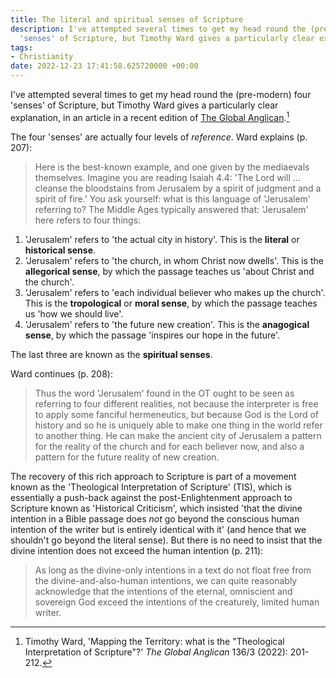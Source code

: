 ```yaml
---
title: The literal and spiritual senses of Scripture
description: I've attempted several times to get my head round the (pre-modern) four
  'senses' of Scripture, but Timothy Ward gives a particularly clear explanation.
tags:
- Christianity
date: 2022-12-23 17:41:58.625720000 +00:00
---
```

I've attempted several times to get my head round the (pre-modern) four 'senses' of Scripture, but Timothy Ward gives a particularly clear explanation, in an article in a recent edition of [The Global Anglican](https://www.churchsociety.org/resources/the-global-anglican/).[^1]

The four 'senses' are actually four levels of _reference_. Ward explains (p. 207):

> Here is the best-known example, and one given by the mediaevals themselves. Imagine you are reading Isaiah 4.4: 'The Lord will ... cleanse the bloodstains from Jerusalem by a spirit of judgment and a spirit of fire.' You ask yourself: what is this language of 'Jerusalem' referring to? The Middle Ages typically answered that: 'Jerusalem' here refers to four things:

1. 'Jerusalem' refers to 'the actual city in history'. This is the **literal** or **historical sense**.
1. 'Jerusalem' refers to 'the church, in whom Christ now dwells'. This is the **allegorical sense**, by which the passage teaches us 'about Christ and the church'.
1. 'Jerusalem' refers to 'each individual believer who makes up the church'. This is the **tropological** or **moral sense**, by which the passage teaches us 'how we should live'.
1. 'Jerusalem' refers to 'the future new creation'. This is the **anagogical sense**, by which the passage 'inspires our hope in the future'.

The last three are known as the **spiritual senses**.

Ward continues (p. 208):

> Thus the word 'Jerusalem' found in the OT ought to be seen as referring to four different realities, not because the interpreter is free to apply some fanciful hermeneutics, but because God is the Lord of history and so he is uniquely able to make one thing in the world refer to another thing. He can make the ancient city of Jerusalem a pattern for the reality of the church and for each believer now, and also a pattern for the future reality of new creation.

The recovery of this rich approach to Scripture is part of a movement known as the 'Theological Interpretation of Scripture' (TIS), which is essentially a push-back against the post-Enlightenment approach to Scripture known as 'Historical Criticism', which insisted 'that the divine intention in a Bible passage does _not_ go beyond the conscious human intention of the writer but is entirely identical with it' (and hence that we shouldn't go beyond the literal sense). But there is no need to insist that the divine intention does not exceed the human intention (p. 211):

> As long as the divine-only intentions in a text do not float free from the divine-and-also-human intentions, we can quite reasonably acknowledge that the intentions of the eternal, omniscient and sovereign God exceed the intentions of the creaturely, limited human writer.

[^1]: Timothy Ward, 'Mapping the Territory: what is the "Theological Interpretation of Scripture"?' _The Global Anglican_ 136/3 (2022): 201-212.
